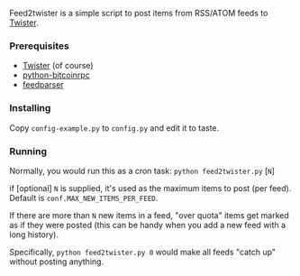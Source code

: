 Feed2twister is a simple script to post items from RSS/ATOM feeds to [Twister](http://twister.net.co).

### Prerequisites

* [Twister](http://twister.net.co/) (of course)
* [python-bitcoinrpc](https://pypi.python.org/pypi/python-bitcoinrpc/)
* [feedparser](https://pypi.python.org/pypi/feedparser/)

### Installing

Copy `config-example.py` to `config.py` and edit it to taste.

### Running

Normally, you would run this as a cron task: `python feed2twister.py` [`N`]

if [optional] `N` is supplied, it's used as the maximum items to post (per feed). Default is `conf.MAX_NEW_ITEMS_PER_FEED`.

If there are more than `N` new items in a feed, "over quota" items get marked as if they were posted
(this can be handy when you add a new feed with a long history).

Specifically, `python feed2twister.py 0` would make all feeds "catch up" without posting anything.

